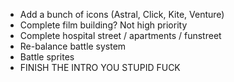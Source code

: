 - Add a bunch of icons (Astral, Click, Kite, Venture)
- Complete film building? Not high priority
- Complete hospital street / apartments / funstreet
- Re-balance battle system
- Battle sprites
- FINISH THE INTRO YOU STUPID FUCK
